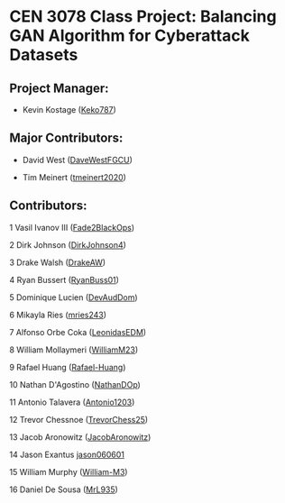 # CEN 3078 Class Project: Balancing GAN Algorithm for Cyberattack Datasets

## Project Manager:
- Kevin Kostage ([Keko787](https://github.com/Keko787))

## Major Contributors:
- David West ([DaveWestFGCU](https://github.com/DaveWestFGCU))

- Tim Meinert ([tmeinert2020](https://github.com/tmeinert2020))

## Contributors:
1 Vasil Ivanov III ([Fade2BlackOps](https://github.com/Fade2BlackOps))

2 Dirk Johnson ([DirkJohnson4](https://github.com/DirkJohnson4))

3 Drake Walsh ([DrakeAW](https://github.com/DrakeAW))

4 Ryan Bussert ([RyanBuss01](https://github.com/RyanBuss01))

5 Dominique Lucien ([DevAudDom](https://github.com/DevAudDom))

6 Mikayla Ries ([mries243](https://github.com/mries243))

7 Alfonso Orbe Coka ([LeonidasEDM](https://github.com/LeonidasEDM))

8 William Mollaymeri ([WilliamM23](https://github.com/WilliamM23))

9 Rafael Huang ([Rafael-Huang](https://github.com/Rafael-Huang))

10 Nathan D'Agostino ([NathanDOp](https://github.com/NathanDOp))

11 Antonio Talavera ([Antonio1203](https://github.com/Antonio1203))

12 Trevor Chessnoe ([TrevorChess25](https://github.com/TrevorChess25))

13 Jacob Aronowitz ([JacobAronowitz](https://github.com/JacobAronowitz))

14 Jason Exantus [jason060601](https://github.com/jason060601)

15 William Murphy ([William-M3](https://github.com/William-M3))

16 Daniel De Sousa ([MrL935](https://github.com/MrL935))
